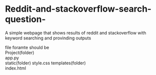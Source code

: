 # Reddit-and-stackoverflow-search-question-
A simple webpage that shows results of reddit and stackoverflow with keyword searching and provinding outputs



file foramte should be                                                                                                         
Project(folder)                                                                                                                
        app.py                                                                                                              
        static(folder)
               style.css
        templates(folder)          
               index.html
